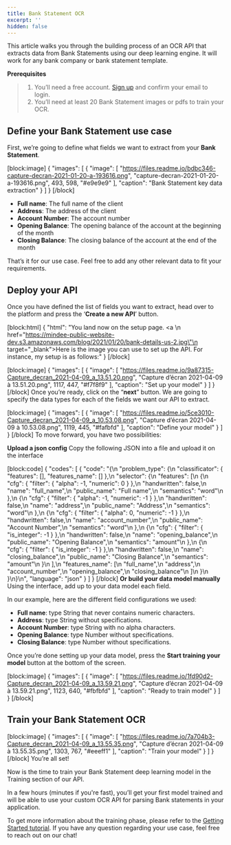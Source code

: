 ```yaml
---
title: Bank Statement OCR
excerpt: ''
hidden: false
---
```

This article walks you through the building process of an OCR API that extracts data from Bank Statements using our deep learning engine. It will work for any bank company or bank statement template. 

**Prerequisites**
> 1. You’ll need a free account. [Sign up](https://platform.mindee.com/signup) and confirm your email to login.
> 2. You’ll need at least 20 Bank Statement images or pdfs to train your OCR.

## Define your Bank Statement use case
 

First, we’re going to define what fields we want to extract from your **Bank Statement**. 


[block:image]
{
  "images": [
    {
      "image": [
        "https://files.readme.io/bdbc346-capture-decran-2021-01-20-a-193616.png",
        "capture-decran-2021-01-20-a-193616.png",
        493,
        598,
        "#e9e9e9"
      ],
      "caption": "Bank Statement key data extraction"
    }
  ]
}
[/block]
  * **Full name**: The full name of the client 
  *  **Address**: The address of the client  
  *  **Account Number**: The account number 
  *  **Opening Balance**: The opening balance of the account at the beginning of the month 
  *  **Closing Balance**: The closing balance of the account at the end of the month
 

 

That’s it for our use case. Feel free to add any other relevant data to fit your requirements.

 

 

## Deploy your API
 

Once you have defined the list of fields you want to extract, head over to the platform and press the ‘**Create a new API**’ button.


[block:html]
{
  "html": "You land now on the setup page. <a \n   href=\"https://mindee-public-website-dev.s3.amazonaws.com/blog/2021/01/20/bank-details-us-2.jpg\"\n   target=\"_blank\">Here is the image</a> you can use to set up the API. For instance, my setup is as follows:"
}
[/block]

[block:image]
{
  "images": [
    {
      "image": [
        "https://files.readme.io/9a87315-Capture_decran_2021-04-09_a_13.51.20.png",
        "Capture d’écran 2021-04-09 à 13.51.20.png",
        1117,
        447,
        "#f7f8f9"
      ],
      "caption": "Set up your model"
    }
  ]
}
[/block]
Once you’re ready, click on the “**next**” button. We are going to specify the data types for each of the fields we want our API to extract.


[block:image]
{
  "images": [
    {
      "image": [
        "https://files.readme.io/5ce3010-Capture_decran_2021-04-09_a_10.53.08.png",
        "Capture d’écran 2021-04-09 à 10.53.08.png",
        1119,
        445,
        "#fafbfd"
      ],
      "caption": "Define your model"
    }
  ]
}
[/block]
To move forward, you have two possibilities:

**Upload a json config**
Copy the following JSON into a file and upload it on the interface


[block:code]
{
  "codes": [
    {
      "code": "{\n  \"problem_type\": {\n    \"classificator\": { \"features\": [], \"features_name\": [] },\n    \"selector\": {\n      \"features\": [\n        {\n          \"cfg\": { \"filter\": { \"alpha\": -1, \"numeric\": 0 } },\n          \"handwritten\": false,\n          \"name\": \"full_name\",\n          \"public_name\": \"Full name\",\n          \"semantics\": \"word\"\n        },\n        {\n          \"cfg\": { \"filter\": { \"alpha\": -1, \"numeric\": -1 } },\n          \"handwritten\": false,\n          \"name\": \"address\",\n          \"public_name\": \"Address\",\n          \"semantics\": \"word\"\n        },\n        {\n          \"cfg\": { \"filter\": { \"alpha\": 0, \"numeric\": -1 } },\n          \"handwritten\": false,\n          \"name\": \"account_number\",\n          \"public_name\": \"Account Number\",\n          \"semantics\": \"word\"\n        },\n        {\n          \"cfg\": { \"filter\": { \"is_integer\": -1 } },\n          \"handwritten\": false,\n          \"name\": \"opening_balance\",\n          \"public_name\": \"Opening Balance\",\n          \"semantics\": \"amount\"\n        },\n        {\n          \"cfg\": { \"filter\": { \"is_integer\": -1 } },\n          \"handwritten\": false,\n          \"name\": \"closing_balance\",\n          \"public_name\": \"Closing Balance\",\n          \"semantics\": \"amount\"\n        }\n      ],\n      \"features_name\": [\n        \"full_name\",\n        \"address\",\n        \"account_number\",\n        \"opening_balance\",\n        \"closing_balance\"\n      ]\n    }\n  }\n}\n",
      "language": "json"
    }
  ]
}
[/block]
**Or build your data model manually**
Using the interface, add up to your data model each field.

In our example, here are the different field configurations we used:

  * **Full name**: type String that never contains numeric characters.
  * **Address**: type String without specifications. 
  * **Account Number**: type String with no alpha characters.
  * **Opening Balance**: type Number without specifications. 
  * **Closing Balance**: type Number without specifications. 

 

Once you’re done setting up your data model, press the **Start training your model** button at the bottom of the screen.

 

[block:image]
{
  "images": [
    {
      "image": [
        "https://files.readme.io/1fd90d2-Capture_decran_2021-04-09_a_13.59.21.png",
        "Capture d’écran 2021-04-09 à 13.59.21.png",
        1123,
        640,
        "#fbfbfd"
      ],
      "caption": "Ready to train model"
    }
  ]
}
[/block]
 
 
## Train your Bank Statement OCR
 

 


 

 
[block:image]
{
  "images": [
    {
      "image": [
        "https://files.readme.io/7a704b3-Capture_decran_2021-04-09_a_13.55.35.png",
        "Capture d’écran 2021-04-09 à 13.55.35.png",
        1303,
        767,
        "#eeeff1"
      ],
      "caption": "Train your model"
    }
  ]
}
[/block]
You’re all set! 

 

Now is the time to train your Bank Statement deep learning model in the Training section of our API. 

 

In a few hours (minutes if you're fast), you’ll get your first model trained and will be able to use your custom OCR API for parsing Bank statements in your application.


To get more information about the training phase, please refer to the  [Getting Started tutorial](doc:build-your-first-document-parsing-api). If you have any question regarding your use case, feel free to reach out on our chat!